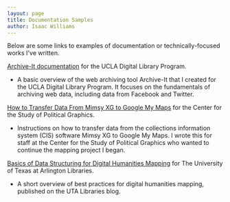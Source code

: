 ```yaml
---
layout: page
title: Documentation Samples
author: Isaac Williams
---
```


Below are some links to examples of documentation or technically-focused works I've written.

[Archive-It documentation](https://isawil.github.io/dlpdoc) for the UCLA Digital Library Program.
- A basic overview of the web archiving tool Archive-It that I created for the UCLA Digital Library Program. It focuses on the fundamentals of archiving web data, including data from Facebook and Twitter.

[How to Transfer Data From Mimsy XG to Google My Maps](https://isawil.github.io/cspgdoc) for the Center for the Study of Political Graphics.
- Instructions on how to transfer data from the collections information system (CIS) software Mimsy XG to Google My Maps. I wrote this for staff at the Center for the Study of Political Graphics who wanted to continue the mapping project I began.

[Basics of Data Structuring for Digital Humanities Mapping](https://libraries.uta.edu/news-events/blog/data-structuring-dh-mapping) for The University of Texas at Arlington Libraries.
- A short overview of best practices for digital humanities mapping, published on the UTA Libraries blog.
